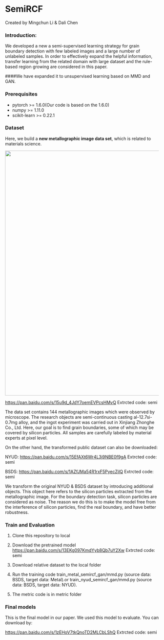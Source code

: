 # SemiRCF
Created by Mingchun Li & Dali Chen

### Introduction:

We developed a new a semi-supervised learning strategy for grain boundary detection with few labeled images and a large number of unlabeled samples. 
In order to effectively expand the helpful information, transfer learning from the related domain with large dataset and the rule-based region growing are considered in this paper.

####We have expanded it to unsupervised learning based on MMD and GAN.
### Prerequisites

- pytorch >= 1.6.0(Our code is based on the 1.6.0)
- numpy >= 1.11.0
- scikit-learn >= 0.22.1

### Dataset
Here, we build a **new metallographic image data set**, which is related to materials science.

<img src="https://s3.ax1x.com/2021/03/07/6uxW6K.png" width="800">

https://pan.baidu.com/s/15u9d_4JdY7oemEVPcsHMvQ 
Extrcted code: semi 

The data set contains 144 metallographic images which were observed by microscope. 
The research objects are semi-continuous casting al-12.7si-0.7mg alloy, 
and the ingot experiment was carried out in Xinjiang Zhonghe Co., Ltd. 
Here, our goal is to find grain boundaries, some of which may be covered by silicon particles.
All samples are carefully labeled by material experts at pixel level. 


On the other hand, the transformed public dataset can also be downloaded:

NYUD: https://pan.baidu.com/s/15EfAXt6Wr4L3j9NBE0f9gA 
Extrcted code: semi 

BSDS: https://pan.baidu.com/s/1AZfJMa54R1rxF5PyecZjlQ 
Extrcted code: semi 

We transform the original NYUD & BSDS dataset by introducing additional objects. 
This object here refers to the silicon particles extracted from the metallographic image. 
For the boundary detection task, silicon particles are considered as noise. 
The reason we do this is to make the model free from the interference of silicon particles, find the real boundary, and have better robustness.

### Train and Evaluation
1. Clone this repository to local

2. Download the pretrained model https://pan.baidu.com/s/13EKg097KmdYyb8Qb7uY2Xw 
Extrcted code: semi 

3. Download relative dataset to the local folder

4. Run the training code train_metal_semircf_gan/mmd.py (source data: BSDS, target data: Metal).or train_nyud_semircf_gan/mmd.py (source data: BSDS, target data: NYUD).

5. The metric code is in metric folder  

### Final models
This is the final model in our paper. We used this model to evaluate. You can download by: 

https://pan.baidu.com/s/1zEHoV7tkQnoTD2MLCbLShQ 
Extrcted code: semi 
